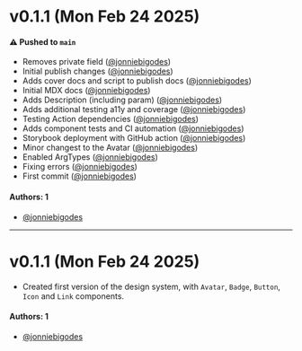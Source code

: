 # v0.1.1 (Mon Feb 24 2025)

#### ⚠️ Pushed to `main`

- Removes private field ([@jonniebigodes](https://github.com/jonniebigodes))
- Initial publish changes ([@jonniebigodes](https://github.com/jonniebigodes))
- Adds cover docs and script to publish docs ([@jonniebigodes](https://github.com/jonniebigodes))
- Initial MDX docs ([@jonniebigodes](https://github.com/jonniebigodes))
- Adds Description (including param) ([@jonniebigodes](https://github.com/jonniebigodes))
- Adds additional testing a11y and coverage ([@jonniebigodes](https://github.com/jonniebigodes))
- Testing Action dependencies ([@jonniebigodes](https://github.com/jonniebigodes))
- Adds component tests and CI automation ([@jonniebigodes](https://github.com/jonniebigodes))
- Storybook deployment with GitHub action ([@jonniebigodes](https://github.com/jonniebigodes))
- Minor changest to the Avatar ([@jonniebigodes](https://github.com/jonniebigodes))
- Enabled ArgTypes ([@jonniebigodes](https://github.com/jonniebigodes))
- Fixing errors ([@jonniebigodes](https://github.com/jonniebigodes))
- First commit ([@jonniebigodes](https://github.com/jonniebigodes))

#### Authors: 1

- [@jonniebigodes](https://github.com/jonniebigodes)

---

# v0.1.1 (Mon Feb 24 2025)

- Created first version of the design system, with `Avatar`, `Badge`, `Button`, `Icon` and `Link` components.

#### Authors: 1

- [@jonniebigodes](https://github.com/jonniebigodes)
